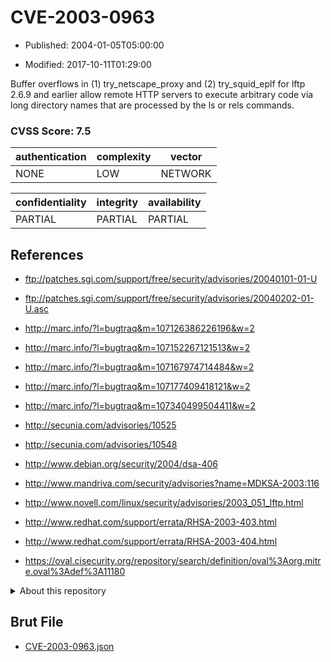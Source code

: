 # CVE-2003-0963

- Published: 2004-01-05T05:00:00

- Modified: 2017-10-11T01:29:00

Buffer overflows in (1) try_netscape_proxy and (2) try_squid_eplf for lftp 2.6.9 and earlier allow remote HTTP servers to execute arbitrary code via long directory names that are processed by the ls or rels commands.

### CVSS Score: **7.5**

| authentication | complexity | vector |
| --- | --- | --- |
| NONE | LOW | NETWORK |

| confidentiality | integrity | availability |
| --- | --- | --- |
| PARTIAL | PARTIAL | PARTIAL |

## References

* ftp://patches.sgi.com/support/free/security/advisories/20040101-01-U

* ftp://patches.sgi.com/support/free/security/advisories/20040202-01-U.asc

* http://marc.info/?l=bugtraq&m=107126386226196&w=2

* http://marc.info/?l=bugtraq&m=107152267121513&w=2

* http://marc.info/?l=bugtraq&m=107167974714484&w=2

* http://marc.info/?l=bugtraq&m=107177409418121&w=2

* http://marc.info/?l=bugtraq&m=107340499504411&w=2

* http://secunia.com/advisories/10525

* http://secunia.com/advisories/10548

* http://www.debian.org/security/2004/dsa-406

* http://www.mandriva.com/security/advisories?name=MDKSA-2003:116

* http://www.novell.com/linux/security/advisories/2003_051_lftp.html

* http://www.redhat.com/support/errata/RHSA-2003-403.html

* http://www.redhat.com/support/errata/RHSA-2003-404.html

* https://oval.cisecurity.org/repository/search/definition/oval%3Aorg.mitre.oval%3Adef%3A11180

<details>
<summary>About this repository</summary> 

  This repository is part of the project [Live Hack CVE](https://github.com/Live-Hack-CVE). Main website can be found [www.live-hack.org](https://www.live-hack.org) 
  
  Made by [Sn0wAlice](https://github.com/Sn0wAlice) for the people that care about security and need to have a feed of the latest CVEs. Hope you enjoy it, don't forget to star the repo and follow me on [Twitter](https://twitter.com/Sn0wAlice) and [Github](https://github.com/Sn0wAlice). And that is my [personnal website](https://www.alice-snow.me/)

  - [Home Page](https://github.com/Live-Hack-CVE)
  - [Framework](https://github.com/Live-Hack-CVE/cve-framework)
  - [CVE database](https://github.com/Live-Hack-CVE/full_database)
  - [Changelog](https://github.com/Live-Hack-CVE/Changelog)
</details>

## Brut File

* [CVE-2003-0963.json](https://raw.githubusercontent.com/Live-Hack-CVE/full_database/main/cves/2003/CVE-2003-0963.json)


